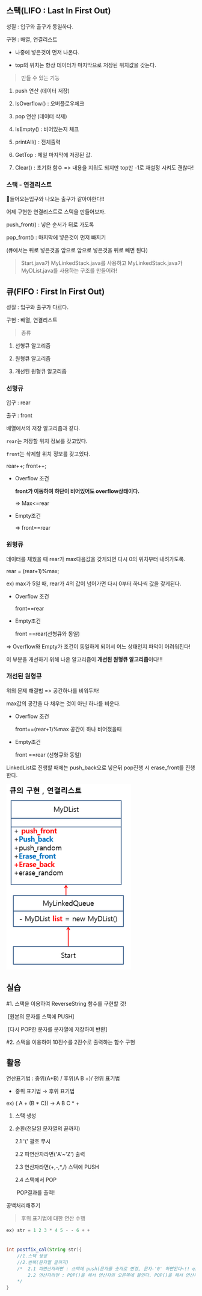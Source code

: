 ## 스택(LIFO : Last In First Out)



성질 : 입구와 출구가 동일하다.

구현 : 배열, 연결리스트

- 나중에 넣은것이 먼저 나온다.

- top의 위치는 항상 데이터가 마지막으로 저장된 위치값을 갖는다.



> 만들 수 있는 기능 

1.  push 연산 (데이터 저장)
2.  IsOverflow() : 오버플로우체크
3.  pop 연산 (데이터 삭제) 
4.  IsEmpty() : 비어있는지 체크

5. printAll() : 전체출력

6. GetTop : 제일 마지막에 저장된 값.

7. Clear() : 초기화 함수 => 내용을 지워도 되지만 top만 -1로 재설정 시켜도 괜찮다!



### 스택 - 연결리스트

📌들어오는입구와 나오는 출구가 같아야한다!! 

어제 구현한 연결리스트로 스택을 만들어보자.

push_front() : 넣은 순서가 뒤로 가도록

pop_front() : 마지막에 넣은것이 먼저 빠지기

(큐에서는 뒤로 넣은것을 앞으로 앞으로 넣은것을 뒤로 빼면 된다)



> Start.java가 MyLinkedStack.java를 사용하고 MyLinkedStack.java가 MyDList.java를 사용하는 구조를 만들어라!





## 큐(FIFO : First In First Out)

성질 : 입구와 출구가 다르다.

구현 : 배열, 연결리스트

>종류

1. 선형큐 알고리즘

2. 원형큐 알고리즘

3. 개선된 원형큐 알고리즘



### 선형큐

입구 : rear

출구 : front

배열에서의 저장 알고리즘과 같다.

`rear`는 저장할 위치 정보를 갖고있다.

`front`는 삭제할 위치 정보를 갖고있다.

rear++; front++;

- Overflow 조건

  **front가 이동하여 하단이 비어있어도 overflow상태이다.**

  => Max<=rear

- Empty조건

  => front==rear



### 원형큐

데이터를 채웠을 때 rear가 max다음값을 갖게되면 다시 0의 위치부터 내려가도록.

rear = (rear+1)%max;

ex) max가 5일 때, rear가 4의 값이 넘어가면 다시 0부터 하나씩 값을 갖게된다.

- Overflow 조건

  front==rear

- Empty조건

  front ==rear(선형큐와 동일)

=> Overflow와 Empty가 조건이 동일하게 되어서 어느 상태인지 파악이 어려워진다!

이 부분을 개선하기 위해 나온 알고리즘이 **개선된 원형큐 알고리즘**이다!!!



### 개선된 원형큐

위의 문제 해결법 => 공간하나를 비워두자!

max값의 공간을 다 채우는 것이 아닌 하나를 비운다.

- Overflow 조건

  front==(rear+1)%max 공간이 하나 비어졌을때

- Empty조건

  front ==rear (선형큐와 동일)



LinkedList로 진행할 때에는 push_back으로 넣은뒤 pop진행 시 erase_front를 진행한다.

![image-20210216143611466](md-images/image-20210216143611466.png)





## 실습

#1. 스택을 이용하여 ReverseString 함수를 구현할 것!

​	[원본의 문자를 스택에 PUSH]

​	[다시 POP한 문자를 문자열에 저장하여 반환]





#2. 스택을 이용하여 10진수를 2진수로 출력하는 함수 구현





## 활용

연산표기법 : 중위(A+B) / 후위(A B +)/  전위 표기법

- 중위 표기법 → 후위 표기법

ex) ( A + (B * C)) → A B C * +

1. 스택 생성

2. 순환(전달된 문자열의 끝까지)

   2.1 '(' 괄호 무시

   2.2 피연산자라면('A'~'Z') 출력

   2.3 연산자라면(+,-,*,/) 스택에 PUSH

   2.4 스택에서 POP

   ​	POP결과를 출력!



공백처리해주기



> 후위 표기법에 대한 연산 수행

```java
ex) str = 1 2 3 * 4 5 - - 6 + +


int postfix_cal(String str){
    //1.스택 생성
    //2.반복(문자열 끝까지)
    /*	2.1 피연산자라면 : 스택에 push(문자를 숫자로 변경, 문자-'0' 하면된다~!! ex. '1'-'0')
    	2.2 연산자라면 : POP()을 해서 연산자의 오른쪽에 붙인다. POP()을 해서 연산자의 왼쪽에 붙인다.
    */
}
```

